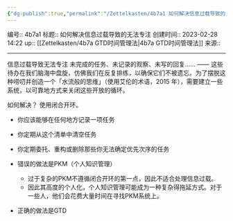 ```yaml
---
{"dg-publish":true,"permalink":"/Zettelkasten/4b7a1 如何解决信息过载导致的无法专注/","dgPassFrontmatter":true}
---
```


编号:: 4b7a1
标题:: 如何解决信息过载导致的无法专注
创建时间:: 2023-02-28 14:22
up:: [[Zettelkasten/4b7a GTD时间管理法\|4b7a GTD时间管理法]]
来源:: 

---
信息过载导致无法专注
未完成的任务、未记录的观察、未写的回复...... —— 这些待办在我们脑海中盘旋，仿佛我们在反复排练，以确保它们不被遗忘。为了摆脱这种唠叨并创造一个「水流般的思维」（使用艾伦的术语，2015 年），需要建立一些系统，以可靠地方式来关闭这些开放的循环。

如何解决？
使用闭合开环。
- 你应该能够在任何地方记录一项任务
- 你定期从这个清单中清空任务
- 你定期委托、重构或删除那些你无法确定优先次序的任务

- 错误的做法是PKM（个人知识管理） 
	- 过于复杂的PKM不遵循闭合开环的第一点，因此不适合处理信息过载。
	- 因此其高度的个人化，个人知识管理可能成为一种复杂得拖延方式。对于一些人，他们会花费大量时间在寻找PKM系统上。
- 正确的做法是GTD 


